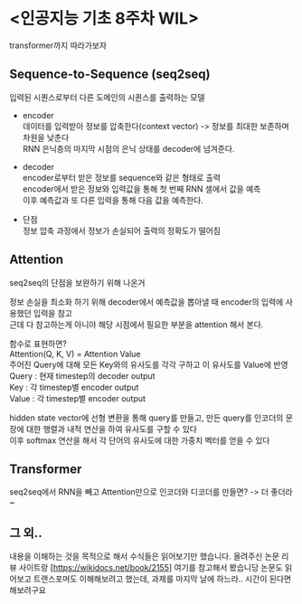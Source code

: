 # <인공지능 기초 8주차 WIL>

transformer까지 따라가보자

## Sequence-to-Sequence (seq2seq)
입력된 시퀀스로부터 다른 도메인의 시퀀스를 출력하는 모델

- encoder  
데이터를 입력받아 정보를 압축한다(context vector) -> 정보를 최대한 보존하며 차원을 낮춘다  
RNN 은닉층의 마지막 시점의 은닉 상태를 decoder에 넘겨준다.  

- decoder  
encoder로부터 받은 정보를 sequence와 같은 형태로 출력  
encoder에서 받은 정보와 입력값을 통해 첫 번째 RNN 셀에서 값을 예측  
이후 예측값과 또 다른 입력을 통해 다음 값을 예측한다.  

- 단점  
정보 압축 과정에서 정보가 손실되어 출력의 정확도가 떨어짐

## Attention 
seq2seq의 단점을 보완하기 위해 나온거  

정보 손실을 최소화 하기 위해 decoder에서 예측값을 뽑아낼 때 encoder의 입력에 사용했던 입력을 참고  
근데 다 참고하는게 아니야 해당 시점에서 필요한 부분을 attention 해서 본다.  

함수로 표현하면?   
Attention(Q, K, V) = Attention Value  
주어진 Query에 대해 모든 Key와의 유사도를 각각 구하고 이 유사도를 Value에 반영  
Query : 현재 timestep의 decoder output  
Key   : 각 timestep별 encoder output  
Value : 각 timestep별 encoder output  

hidden state vector에 선형 변환을 통해 query를 만들고, 만든 query를 인코더의 문장에 대한 행렬과 내적 연산을 하여 유사도를 구할 수 있다  
이후 softmax 연산을 해서 각 단어의 유사도에 대한 가중치 벡터를 얻을 수 있다  

## Transformer
seq2seq에서 RNN을 빼고 Attention만으로 인코더와 디코더를 만들면? -> 더 좋더라~


## 그 외..
내용을 이해하는 것을 목적으로 해서 수식들은 읽어보기만 했습니다.
올려주신 논문 리뷰 사이트랑 [https://wikidocs.net/book/2155] 여기를 참고해서 봤습니당 
논문도 읽어보고 트랜스포머도 이해해보려고 했는데, 과제를 마지막 날에 하느라.. 시간이 된다면 해보려구요
